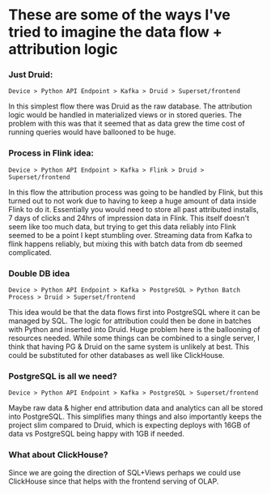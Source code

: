 # These are some of the ways I've tried to imagine the data flow + attribution logic

### Just Druid:
	Device > Python API Endpoint > Kafka > Druid > Superset/frontend
In this simplest flow there was Druid as the raw database. The attribution logic would be handled in materialized views or in stored queries. The problem with this was that it seemed that as data grew the time cost of running queries would have ballooned to be huge.

### Process in Flink idea:
	Device > Python API Endpoint > Kafka > Flink > Druid > Superset/frontend
In this flow the attribution process was going to be handled by Flink, but this turned out to not work due to having to keep a huge amount of data inside Flink to do it. Essentially you would need to store all past attributed installs, 7 days of clicks and 24hrs of impression data in Flink. This itself doesn't seem like too much data, but trying to get this data reliably into Flink seemed to be a point I kept stumbling over. Streaming data from Kafka to flink happens reliably, but mixing this with batch data from db seemed complicated.

### Double DB idea
	Device > Python API Endpoint > Kafka > PostgreSQL > Python Batch Process > Druid > Superset/frontend
This idea would be that the data flows first into PostgreSQL where it can be managed by SQL. The logic for attribution could then be done in batches with Python and inserted into Druid. Huge problem here is the ballooning of resources needed. While some things can be combined to a single server, I think that having PG & Druid on the same system is unlikely at best. This could be substituted for other databases as well like ClickHouse.

### PostgreSQL is all we need?
	Device > Python API Endpoint > Kafka > PostgreSQL > Superset/frontend
Maybe raw data & higher end attribution data and analytics can all be stored into PostgreSQL. This simplifies many things and also importantly keeps the project slim compared to Druid, which is expecting deploys with 16GB of data vs PostgreSQL being happy with 1GB if needed.

### What about ClickHouse?
Since we are going the direction of SQL+Views perhaps we could use ClickHouse since that helps with the frontend serving of OLAP.


